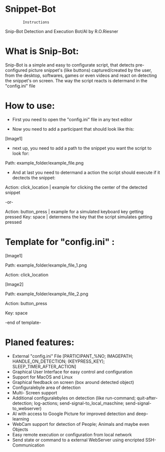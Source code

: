 # Snippet-Bot
            Instructions
Snip-Bot Detection and Execution Bot/AI
            by R.O.Riesner

# What is Snip-Bot:

Snip-Bot is a simple and easy to configurate script, that detects pre-configured
picture snippet's (like buttons) captured/created by the user, from the desktop, softwares, games
or even videos and react on detecting the snippet's on screen.
The way the script reacts is determand in the "config.ini" file

# How to use:

- First you need to open the "config.ini" file in any text editor

- Now you need to add a participant that should look like this:

[Image1]

- next up, you need to add a path to the snippet you want the script to look for:

Path: example_folder/example_file.png

- And at last you need to determand a action the script should execute if it dectects the snippet:

Action: click_location	| example for clicking the center of the detected snippet

-or-

Action: button_press	| example for a simulated keyboard key getting pressed
Key: space				| determens the key that the script simulates getting pressed

# Template for "config.ini" :

[Image1]

Path: example_folder/example_file_1.png

Action: click_location

[Image2]

Path: example_folder/example_file_2.png

Action: button_press

Key: space

-end of template-

# Planed features:
- External "config.ini" File [PARTICIPANT_%NO; IMAGEPATH; HANDLE_ON_DETECTION; (KEYPRESS_KEY); SLEEP_TIMER_AFTER_ACTION]
- Graphical User Interface for easy control and configuration
- Support for MacOS and Linux
- Graphical feedback on screen (box around detected object)
- Configuralebyle area of detection
- Multi- Screen support
- Additional configuralebyles on detection (like run-command; quit-after-detection; log-actions; send-signal-to_local_maschine; send-signal-to_webserver)
- AI with access to Google Picture for improved detection and deep-learning
- WebCam support for detection of People; Animals and maybe even Objects
- Easy remote execution or configuration from local network
- Send state or command to a external WebServer using encripted SSH-Communication
